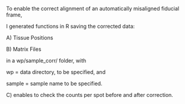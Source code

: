 To enable the correct alignment of an automatically misaligned fiducial frame, 

I generated functions in R saving the corrected data: 

A) Tissue Positions

B) Matrix Files

in a wp/sample_corr/ folder, with 

wp = data directory, to be specified, and 

sample = sample name to be specified.

C) enables to check the counts per spot before and after correction.
